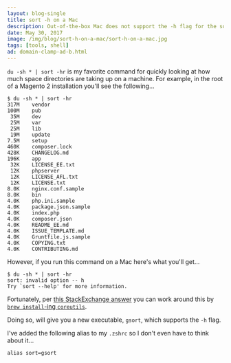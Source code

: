 ```yaml
---
layout: blog-single
title: sort -h on a Mac
description: Out-of-the-box Mac does not support the -h flag for the sort command. Here, I'll show you how to deal with that.
date: May 30, 2017
image: /img/blog/sort-h-on-a-mac/sort-h-on-a-mac.jpg
tags: [tools, shell]
ad: domain-clamp-ad-b.html
---
```


`du -sh * | sort -hr` is my favorite command for quickly looking at how much space directories are taking up on a machine. For example, in the root of a Magento 2 installation you'll see the following...

```
$ du -sh * | sort -hr
317M	vendor
100M	pub
 35M	dev
 25M	var
 25M	lib
 19M	update
7.5M	setup
460K	composer.lock
428K	CHANGELOG.md
196K	app
 32K	LICENSE_EE.txt
 12K	phpserver
 12K	LICENSE_AFL.txt
 12K	LICENSE.txt
8.0K	nginx.conf.sample
8.0K	bin
4.0K	php.ini.sample
4.0K	package.json.sample
4.0K	index.php
4.0K	composer.json
4.0K	README_EE.md
4.0K	ISSUE_TEMPLATE.md
4.0K	Gruntfile.js.sample
4.0K	COPYING.txt
4.0K	CONTRIBUTING.md
```

However, if you run this command on a Mac here's what you'll get...

```
$ du -sh * | sort -hr
sort: invalid option -- h
Try `sort --help' for more information.
```

<!-- excerpt_separator -->

Fortunately, per [this StackExchange answer](https://serverfault.com/questions/62411/how-can-i-sort-du-h-output-by-size#answer-156648) you can work around this by [`brew install`-ing `coreutils`](https://brew.sh/).

Doing so, will give you a new executable, `gsort`, which supports the `-h` flag.

I've added the following alias to my `.zshrc` so I don't even have to think about it...

```
alias sort=gsort
```
